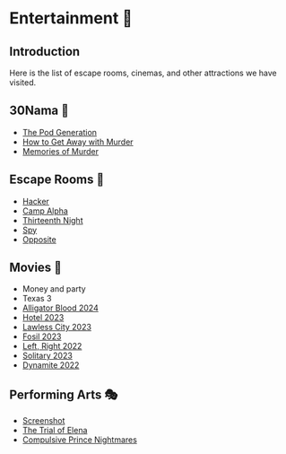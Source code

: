 # Entertainment 👻

## Introduction

Here is the list of escape rooms, cinemas, and other attractions we have visited.

## 30Nama 🎥

- [The Pod Generation](https://www.imdb.com/title/tt15768848/)
- [How to Get Away with Murder](https://www.imdb.com/title/tt3205802/)
- [Memories of Murder](https://www.imdb.com/title/tt0353969/)

## Escape Rooms 🚪

- [Hacker](https://escaperoom.ir/escaperoom/tehran/hacker)
- [Camp Alpha](https://escaperoom.ir/escaperoom/tehran/camp-alpha)
- [Thirteenth Night](https://escaperoom.ir/escaperoom/tehran/thirteenth-night)
- [Spy](https://www.t4f.ir/fun/821/%d8%a7%d8%aa%d8%a7%d9%82-%d9%81%d8%b1%d8%a7%d8%b1-%d8%ac%d8%a7%d8%b3%d9%88%d8%b3/%d8%aa%d9%87%d8%b1%d8%a7%d9%86/%d8%b3%db%8c%d9%85%d9%88%d9%86-%d8%a8%d9%88%d9%84%db%8c%d9%88%d8%a7%d8%b1)
- [Opposite](https://escaperoomist.com/product/%d8%a7%d8%aa%d8%a7%d9%82-%d9%81%d8%b1%d8%a7%d8%b1-%d8%b6%d8%af/)

## Movies 🍿

- Money and party
- Texas 3
- [Alligator Blood 2024](https://www.imdb.com/title/tt30750859/)
- [Hotel 2023](https://www.imdb.com/title/tt29288757/)
- [Lawless City 2023](https://www.imdb.com/title/tt28230706/?ref_=ttfc_fc_tt)
- [Fosil 2023](https://www.imdb.com/title/tt27374513/?ref_=fn_al_tt_1)
- [Left, Right 2022](https://www.imdb.com/title/tt26734739/?ref_=fn_al_tt_1)
- [Solitary 2023](https://www.imdb.com/title/tt20258156/?ref_=fn_al_tt_1)
- [Dynamite 2022](https://www.imdb.com/title/tt15164298/?ref_=nm_flmg_c_8_act)

## Performing Arts 🎭

- [Screenshot](https://www.tiwall.com/p/screenshot2)
- [The Trial of Elena](https://www.tiwall.com/p/mohakeme.elena)
- [Compulsive Prince Nightmares](https://cinematicket.org/movie/detail/6036)
